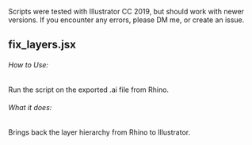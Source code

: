 Scripts were tested with Illustrator CC 2019, but should work with newer versions. If you encounter any errors, please DM me, or create an issue.


## fix_layers.jsx
###### How to Use:
Run the script on the exported .ai file from Rhino.
###### What it does: 
Brings back the layer hierarchy from Rhino to Illustrator.
